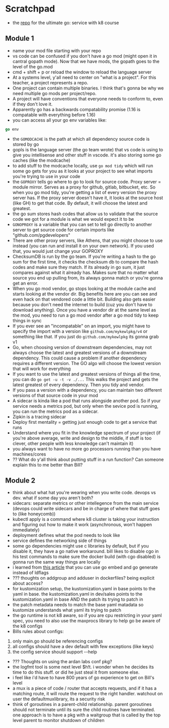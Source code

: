 # Scratchpad

- the [repo]('https://github.com/ardanlabs/service') for the ultimate go: service with k8 course

## Module 1
- name your mod file starting with your repo
- vs code can be confused if you don't have a go mod (might open it in cantral gopath mode). Now that we have mods, the gopath goes to the level of the go.mod
- cmd + shift + p or reload the window to reload the language server
- At a systems level, y'all need to center on "what is a project". For this teacher, a project represents a repo.
- One project can contain multiple binaries. I think that's gonna be why we need multiple go mods per project/repo.
- A project will have conventions that everyone needs to conform to, even if they don't love it.
- Apparently go has a backwards compatability promise (1.16 is compatable with everything before 1.16)
- you can access all your go env variables like:
```go
go env
```
- the `GOMODCACHE` is the path at which all dependency source code is stored by go
- gopls is the language server (the go team wrote) that vs code is using to give you intellisense and other stuff in vscode. it's also storing some go caches (like the modcache)
- to add stuff to the modcache locally, use `go mod tidy` which will run some go gets for you as it looks at your project to see what imports you're trying to use in your code
- the `GOPROXY` tells go where to go to look for source code. Proxy server = module mirror. Serves as a proxy for github, gitlab, bitbucket, etc. So when you go mod tidy, you're getting a list of every version the proxy server has. If the proxy server doesn't have it, it looks at the source host (like GH) to get that code. By default, it will choose the latest and greatest.
- the go sum stores hash codes that allow us to validate that the source code we got for a module is what we would expect it to be
- `GONOPROXY` is a variable that you can set to tell go directly to another server to get source code for certain imports like "github.com/pgdevelopers"
- There are other proxy servers, like Athens, that you might choose to use instead (you can run and install it on your own network). If you used that, you would just change your GOPROXY
- ChecksumDB is run by the go team. If you're writing a hash to the go sum for the first time, it checks the checksum db to compare the hash codes and make sure they match. If its already in go sum, it just compares against what it already has. Makes sure that no matter what source you end up pulling from, its always gonna match or you're gonna get an error.
- When you go mod vendor, go stops looking at the module cache and starts looking at the vendor dir. Big benefits here are you can see and even hack on that vendored code a little bit. Building also gets easier because you don't need the internet to build (cuz you don't have to download anything). Once you have a vendor dir at the same level as the mod, you need to run a go mod vendor after a go mod tidy to keep things in sync
- If you ever see an "incompatable" on an import, you might have to specify the import with a version like `github.com/mykewlpkg/v4` or something like that. If you just do `github.com/mykewlpkg` its gonna grab v1
- Go, when choosing version of downstream dependencies, may not always choose the latest and greatest versions of a downstream dependency. This could cause a problem if another dependency requires a different version. The GO algo will choose the lowest version that will work for everything
- If you want to use the latest and greatest versions of things all the time, you can do `go get -u -t -v ./...` This walks the project and gets the latest greatest of every dependency. Then you tidy and vendor.
- If you pass a version with a dependency, you can maintain two different versions of that source code in your mod
- A sidecar is kinda like a pod that runs alongside another pod. So if your service needs a metrics pod, but only when the sevice pod is running, you can run the metrics pod as a sidecar.
- Zipkin is a tracing sidecar
- Deploy first mentality = getting just enough code to get a service that runs
- Understand where you fit in the knowledge spectrum of your project  (if you're above average, write and design to the middle, if stuff is too clever, other people with less knowledge can't maintain it)
- you always want to have no more go processors running than you have machines/cores
- ?? What do y'all think about putting stuff in a run function? Can someone explain this to me better than Bill? 

## Module 2
- think about what hat you're wearing when you write code. devops vs dev. what if some day you aren't both?
- sidecars: separate metrics or other intellegence from the main service (devops could write sidecars and be in charge of where that stuff goes to (like honeycomb))
- kubectl apply is a command where k8 cluster is taking your instruction and figuring out how to make it work (asynchronous, won't happen immediately)
- deployment defines what the pod needs to look like
- service defines the networking side of things
- some go dependencies might use c libraries by default, but if you disable it, they have a go native workaround. bill likes to disable cgo in his test commands to make sure the docker build (with cgo disabled) is gonna run the same way things are locally
- i learned from [this article](https://levelup.gitconnected.com/a-better-way-than-ldflags-to-add-a-build-version-to-your-go-binaries-2258ce419d2d) that you can use go embed and go generate instead of ldflags
- ??? thoughts on addgroup and adduser in dockerfiles? being explicit about access?
- for kustomization setup, the kustomization.yaml in base points to the yaml in base. the kustomization.yaml in dev/sales points to the kustomization.yaml in base AND the patch its trying to patch in
- the patch metadata needs to match the base yaml matadata so kustomize understands what yaml its trying to patch
- the go runtime is not k8 aware, so if you are cpu restricting in your yaml spec, you need to also use the maxprocs library to help go be aware of the k8 configs
- Bills rules about configs:
1. only main.go should be referencing configs
2. all configs should have a dev default with few exceptions (like keys)
3. the config service should support --help
- ??? Thoughts on using the ardan labs conf pkg?
- the logfmt tool is some next level $h!t. i wonder when he decides its time to do this stuff. or did he just steal it from someone else.
- i feel like i'd have to have 800 years of go experience to get on Bill's level
- a mux is a piece of code / router that accepts requests, and if it has a matching route, it will route the request to the right handler. watchout on user the defaultmuxlibrary, its a security risk
- think of goroutines in a parent-child relationship. parent goroutines should not terminate until its sure the child routines have terminated. one approach is to have a pkg with a waitgroup that is called by the top level parent to monitor shutdown of children